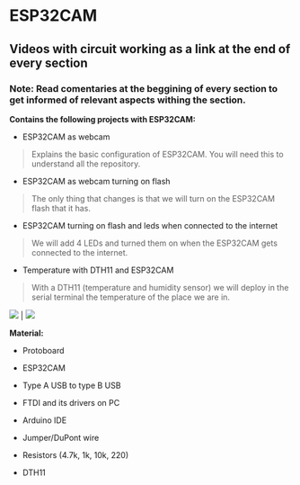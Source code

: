 # ESP32CAM

## Videos with circuit working as a link at the end of every section

### Note: Read comentaries at the beggining of every section to get informed of relevant aspects withing the section.

**Contains the following projects with ESP32CAM:**

- ESP32CAM as webcam

> Explains the basic configuration of ESP32CAM. You will need this to understand all the repository.

- ESP32CAM as webcam turning on flash

> The only thing that changes is that we will turn on the ESP32CAM flash that it has.

- ESP32CAM turning on flash and leds when connected to the internet

> We will add 4 LEDs and turned them on when the ESP32CAM gets connected to the internet.

- Temperature with DTH11 and ESP32CAM 

> With a DTH11 (temperature and humidity sensor) we will deploy in the serial terminal the temperature of the place we are in.

![](https://github.com/Steven9877/ESP32CAM_G2/blob/main/Images/DHT11.png) | ![](https://github.com/Steven9877/ESP32CAM_G2/blob/main/Images/DHT11_ESP32CAM.png)

**Material:**

- Protoboard

- ESP32CAM 

- Type A USB to type B USB 

- FTDI and its drivers on PC 

- Arduino IDE

- Jumper/DuPont wire 

- Resistors (4.7k, 1k, 10k, 220)

- DTH11 



